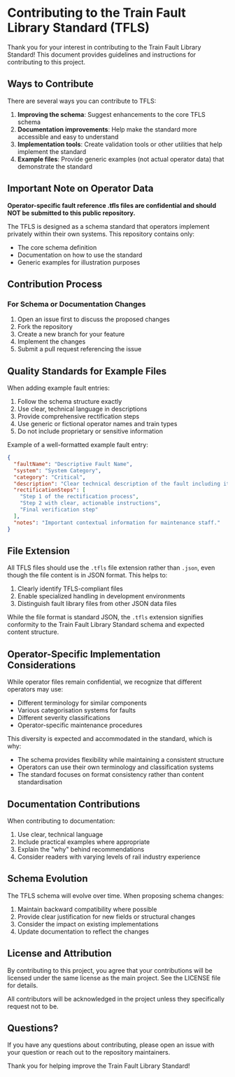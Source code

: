 # Contributing to the Train Fault Library Standard (TFLS)

Thank you for your interest in contributing to the Train Fault Library Standard! This document provides guidelines and instructions for contributing to this project.

## Ways to Contribute

There are several ways you can contribute to TFLS:

1. **Improving the schema**: Suggest enhancements to the core TFLS schema
2. **Documentation improvements**: Help make the standard more accessible and easy to understand
3. **Implementation tools**: Create validation tools or other utilities that help implement the standard
4. **Example files**: Provide generic examples (not actual operator data) that demonstrate the standard

## Important Note on Operator Data

**Operator-specific fault reference .tfls files are confidential and should NOT be submitted to this public repository.**

The TFLS is designed as a schema standard that operators implement privately within their own systems. This repository contains only:

- The core schema definition
- Documentation on how to use the standard
- Generic examples for illustration purposes

## Contribution Process

### For Schema or Documentation Changes

1. Open an issue first to discuss the proposed changes
2. Fork the repository
3. Create a new branch for your feature
4. Implement the changes
5. Submit a pull request referencing the issue

## Quality Standards for Example Files

When adding example fault entries:

1. Follow the schema structure exactly
2. Use clear, technical language in descriptions
3. Provide comprehensive rectification steps
4. Use generic or fictional operator names and train types
5. Do not include proprietary or sensitive information

Example of a well-formatted example fault entry:

```json
{
  "faultName": "Descriptive Fault Name",
  "system": "System Category",
  "category": "Critical",
  "description": "Clear technical description of the fault including its impact on operations.",
  "rectificationSteps": [
    "Step 1 of the rectification process",
    "Step 2 with clear, actionable instructions",
    "Final verification step"
  ],
  "notes": "Important contextual information for maintenance staff."
}
```

## File Extension

All TFLS files should use the `.tfls` file extension rather than `.json`, even though the file content is in JSON format. This helps to:

1. Clearly identify TFLS-compliant files
2. Enable specialized handling in development environments
3. Distinguish fault library files from other JSON data files

While the file format is standard JSON, the `.tfls` extension signifies conformity to the Train Fault Library Standard schema and expected content structure.

## Operator-Specific Implementation Considerations

While operator files remain confidential, we recognize that different operators may use:

- Different terminology for similar components
- Various categorisation systems for faults
- Different severity classifications
- Operator-specific maintenance procedures

This diversity is expected and accommodated in the standard, which is why:

- The schema provides flexibility while maintaining a consistent structure
- Operators can use their own terminology and classification systems
- The standard focuses on format consistency rather than content standardisation

## Documentation Contributions

When contributing to documentation:

1. Use clear, technical language
2. Include practical examples where appropriate
3. Explain the "why" behind recommendations
4. Consider readers with varying levels of rail industry experience

## Schema Evolution

The TFLS schema will evolve over time. When proposing schema changes:

1. Maintain backward compatibility where possible
2. Provide clear justification for new fields or structural changes
3. Consider the impact on existing implementations
4. Update documentation to reflect the changes

## License and Attribution

By contributing to this project, you agree that your contributions will be licensed under the same license as the main project. See the LICENSE file for details.

All contributors will be acknowledged in the project unless they specifically request not to be.

## Questions?

If you have any questions about contributing, please open an issue with your question or reach out to the repository maintainers.

Thank you for helping improve the Train Fault Library Standard!
